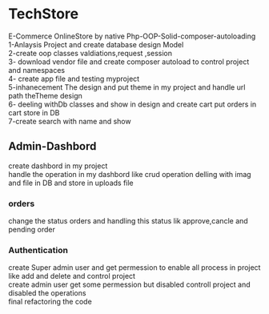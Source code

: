 # TechStore
E-Commerce OnlineStore by native Php-OOP-Solid-composer-autoloading  <br />
  1-Anlaysis Project and create database design Model  <br />
  2-create oop classes valdiations,request ,session <br />
  3- download vendor file and create composer autoload to control project and namespaces <br />
  4- create app file and testing myproject  <br />
  5-inhanecement The design and put theme in my project and handle url path theTheme design  <br />
  6- deeling withDb classes and show in design and create cart put orders in cart store in DB  <br />
  7-create search with name and show  <br />
## Admin-Dashbord
  create dashbord in my project   <br />
  handle the operation in my dashbord like crud operation delling with imag and file in DB and store in uploads file <br />
### orders
  change the status orders and handling this status lik approve,cancle and pending order
### Authentication
 create Super admin user and get permession to enable all process in project like add and delete and control project <br />
 create admin user get some permession but disabled controll project and disabled the operations <br />
 final refactoring the code 
